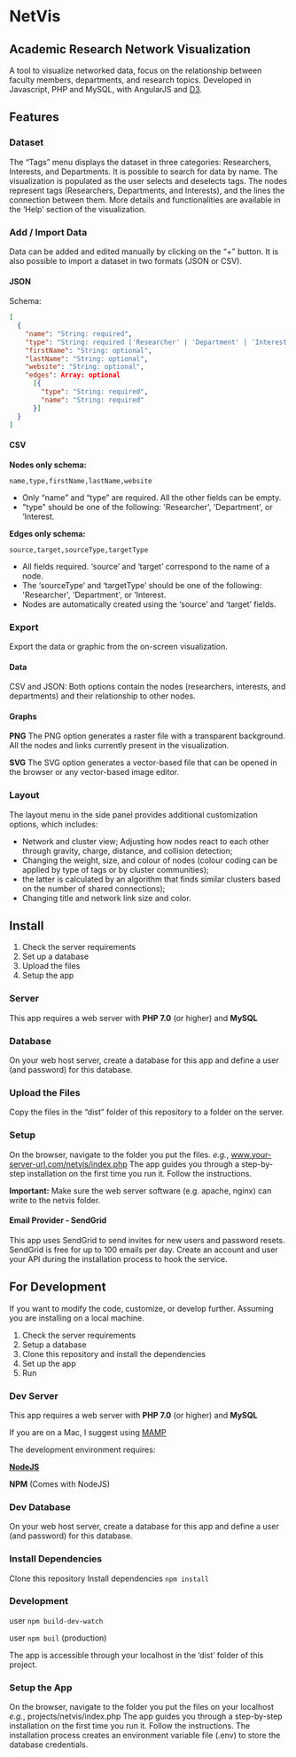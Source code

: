 # NetVis

## Academic Research Network Visualization

A tool to visualize networked data, focus on the relationship between faculty members, departments, and research topics.
Developed in Javascript, PHP and MySQL, with AngularJS and [D3](https://d3js.org/).

## Features

### Dataset

The “Tags” menu displays the dataset in three categories: Researchers, Interests, and Departments. It is possible to search for data by name. The visualization is populated as the user selects and deselects tags. The nodes represent tags (Researchers, Departments, and Interests), and the lines the connection between them. More details and functionalities are available in the ‘Help’ section of the visualization.

### Add / Import Data

Data can be added and edited manually by clicking on the “+” button.
It is also possible to import a dataset in two formats (JSON or CSV).

#### JSON

Schema:

```json
[
  {
    "name": "String: required",
    "type": "String: required ['Researcher' | 'Department' | 'Interest']",
    "firstName": "String: optional",
    "lastName": "String: optional",
    "website": "String: optional",
    "edges": Array: optional
      [{
        "type": "String: required",
        "name": "String: required"
      }]
  }
]
```

#### CSV

**Nodes only schema:**

`name,type,firstName,lastName,website`

- Only “name” and “type” are required. All the other fields can be empty.
- "type" should be one of the following: 'Researcher', 'Department', or ‘Interest.

**Edges only schema:**

`source,target,sourceType,targetType`

- All fields required. ‘source’ and ‘target’ correspond to the name of a node.
- The ‘sourceType’ and ‘targetType’ should be one of the following: 'Researcher', 'Department', or ‘Interest.
- Nodes are automatically created using the ‘source’ and ‘target’ fields.

### Export

Export the data or graphic from the on-screen visualization.

#### Data

CSV and JSON: Both options contain the nodes (researchers, interests, and departments) and their relationship to other nodes.

#### Graphs

**PNG**
The PNG option generates a raster file with a transparent background. All the nodes and links currently present in the visualization.

**SVG**
The SVG option generates a vector-based file that can be opened in the browser or any vector-based image editor.

### Layout

The layout menu in the side panel provides additional customization options, which includes:

- Network and cluster view; Adjusting how nodes react to each other through gravity, charge, distance, and collision detection;
- Changing the weight, size, and colour of nodes (colour coding can be applied by type of tags or by cluster communities);
- the latter is calculated by an algorithm that finds similar clusters based on the number of shared connections);
- Changing title and network link size and color.

## Install

1. Check the server requirements
2. Set up a database
3. Upload the files
4. Setup the app

### Server

This app requires a web server with
**PHP 7.0** (or higher) and **MySQL**

### Database

On your web host server, create a database for this app and define a user (and password) for this database.

### Upload the Files

Copy the files in the “dist” folder of this repository to a folder on the server.

### Setup

On the browser, navigate to the folder you put the files. _e.g._, www.your-server-url.com/netvis/index.php
The app guides you through a step-by-step installation on the first time you run it. Follow the instructions.

**Important:** Make sure the web server software (e.g. apache, nginx) can write to the netvis folder.

#### Email Provider - SendGrid

This app uses SendGrid to send invites for new users and password resets.
SendGrid is free for up to 100 emails per day.
Create an account and user your API during the installation process to hook the service.

## For Development

If you want to modify the code, customize, or develop further.
Assuming you are installing on a local machine.

1. Check the server requirements
2. Setup a database
3. Clone this repository and install the dependencies
4. Set up the app
5. Run

### Dev Server

This app requires a web server with
**PHP 7.0** (or higher) and **MySQL**

If you are on a Mac, I suggest using [MAMP](https://www.mamp.info/en/)

The development environment requires:

[**NodeJS**](https://nodejs.org/en/)

**NPM** (Comes with NodeJS)

### Dev Database

On your web host server, create a database for this app and define a user (and password) for this database.

### Install Dependencies

Clone this repository
Install dependencies `npm install`

### Development

user `npm build-dev-watch`

user `npm buil` (production)

The app is accessible through your localhost in the ‘dist’ folder of this project.

### Setup the App

On the browser, navigate to the folder you put the files on your localhost _e.g._, projects/netvis/index.php
The app guides you through a step-by-step installation on the first time you run it. Follow the instructions.
The installation process creates an environment variable file (.env) to store the database credentials.
